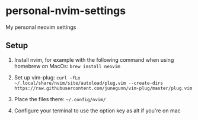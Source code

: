 # personal-nvim-settings
My personal neovim settings

## Setup

1. Install nvim, for example with the following command when using homebrew on MacOs:
  `brew install neovim`

2. Set up vim-plug:
  `curl -fLo ~/.local/share/nvim/site/autoload/plug.vim --create-dirs https://raw.githubusercontent.com/junegunn/vim-plug/master/plug.vim`

3. Place the files there:
  `~/.config/nvim/`

4. Configure your terminal to use the option key as alt if you're on mac
